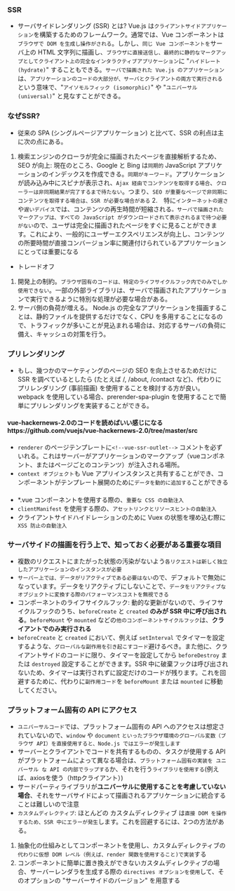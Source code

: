 ### SSR
- サーバサイドレンダリング (SSR) とは? Vue.js は`クライアントサイドアプリケーション`を構築するためのフレームワーク。通常では、Vue コンポーネントは`ブラウザで DOM を生成し操作がされる`。しかし、`同じ Vue コンポーネントを`サーバ上の HTML 文字列に描画し、`ブラウザに直接送信し、最終的に静的なマークアップとしてクライアント上の完全なインタラクティブアプリケーション`に "`ハイドレート (hydrate)`" することもできる。`サーバで描画された Vue.js のアプリケーション`は、`アプリケーションのコードの大部分が、サーバとクライアントの両方で実行される`という意味で、"`アイソモルフィック (isomorphic)`" や "`ユニバーサル (universal)`" と見なすことができる。
### なぜSSR?
- 従来の SPA (シングルページアプリケーション) と比べて、SSR の利点は主に次の点にある。
1. 検索エンジンのクローラが完全に描画されたページを直接解析するため、SEO が向上: 現在のところ、Google と Bing は`同期的` JavaScript アプリケーションのインデックスを作成できる。`同期がキーワード`。アプリケーションが読み込み中にスピナが表示され、`Ajax 経由でコンテンツを取得する場合`、`クローラーは非同期結果が完了するまで待たない`。つまり、`SEO が重要なページで非同期にコンテンツを取得する場合は、SSR が必要な場合がある`
2.　特に`インターネットの遅さ`や`遅いデバイス`では、コンテンツの再生時間が短縮される`。サーバで描画されたマークアップは、すべての JavaScript がダウンロードされて表示されるまで待つ必要がない`ので、ユーザは完全に描画されたページをすぐに見ることができます。これにより、一般的にユーザーエクスペリエンスが向上し、コンテンツの所要時間が直接コンバージョン率に関連付けられているアプリケーションにとっては重要になる
- トレードオフ
1. 開発上の制約。`ブラウザ固有のコードは、特定のライフサイクルフック内でのみでしか使用できない`。一部の外部ライブラリは、サーバで描画されたアプリケーションで実行できるように特別な処理が必要な場合がある。
2.  サーバ側の負荷が増える。 Node.js の完全なアプリケーションを描画することは、静的ファイルを提供するだけでなく、CPU を多用することになるので、トラフィックが多いことが見込まれる場合は、対応するサーバの負荷に備え、キャッシュの対策を行う。
### プリレンダリング
- もし、幾つかのマーケティングのページの SEO を向上させるためだけに SSR を調べているとしたら (たとえば /, /about, /contact など)、代わりに プリレンダリング (事前描画) を使用することを検討する方が良い。webpack を使用している場合、prerender-spa-plugin を使用することで簡単にプリレンダリングを実装することができる。
#### vue-hackernews-2.0のコードを読めばいい感じになるhttps://github.com/vuejs/vue-hackernews-2.0/tree/master/src
- `renderer` のページテンプレートに`<!--vue-ssr-outlet-->` コメントを必ずいれる。これはサーバーがアプリケーションのマークアップ（vueコンポネント、またはページごとのコンテンツ）が注入される場所。
- `context オブジェクト`も Vue アプリインスタンスと共有することができ、コンポーネントがテンプレート展開のために`データを動的に追加する`ことができる
#### 
- *.vue コンポーネントを使用する際の、`重要な CSS の自動注入`
- `clientManifest` を使用する際の、`アセットリンクとリソースヒントの自動注入`
- クライアントサイドハイドレーションのために Vuex の状態を埋め込む際に `XSS 防止の自動注入`
### サーバサイドの描画を行う上で、知っておく必要がある重要な項目
- 複数のリクエストにまたがった状態の汚染がないよう`各リクエストは新しく独立したアプリケーションのインスタンスが必要`
- `サーバー上では、データがリアクティブである必要はない`ので、デフォルトで無効になっています。データをリアクティブにしないことで、`データをリアクティブなオブジェクトに変換する際のパフォーマンスコストを無視できる`
- コンポーネントのライフサイクルフック: 動的な更新がないので、ライフサイクルフックのうち、`beforeCreate` と `created` **のみが SSR 中に呼び出される**。`beforeMount` や `mounted` などの`他のコンポーネントサイクルフック`は、**クライアントでのみ実行される**
- `beforeCreate` と `created` において、例えば `setInterval` でタイマーを設定するような、`グローバルな副作用を引き起こすコード`避けるべき。また他に、クライアントサイドのコードに限り、タイマーを設定してから `beforeDestroy` または `destroyed` 設定することができます。SSR 中に破棄フックは呼び出されないため、タイマーは実行されずに設定だけのコードが残ります。これを回避するために、代わりに`副作用コード`を `beforeMount` または `mounted` に移動してください。
### プラットフォーム固有の API にアクセス
- `ユニバーサルコード`では、プラットフォーム固有の API へのアクセスは想定されていないので、`window` や `document` `といったブラウザ環境のグローバル変数（ブラウザ API）を直接使用すると、Node.js ではエラーが発生します`
- サーバーとクライアントでコードを共有するものの、タスクが使用する API がプラットフォームによって異なる場合は、`プラットフォーム固有の実装を ユニバーサル な API の内部でラップする`か、それを行う`ライブラリを使用する`(例えば、axiosを使う（httpクライアント）)
- サードパーティライブラリが**ユニバーサルに使用することを考慮していない場合**、それをサーバサイドによって描画されるアプリケーションに統合することは難しいので注意
- `カスタムディレクティブ`: ほとんどの カスタムディレクティブ は`直接 DOM を操作するため、SSR 中にエラーが発生`します。これを回避するには、2つの方法がある。
1. 抽象化の仕組みとしてコンポーネントを使用し、カスタムディレクティブの`代わりに仮想 DOM レベル（例えば、render 関数を使用すること)で実装`する
2. コンポーネントに簡単に置き換えができないカスタムディレクティブの場合、サーバーレンダラを生成する際の `directives オプションを使用`して、そのオプションの "サーバーサイドのバージョン" を用意する